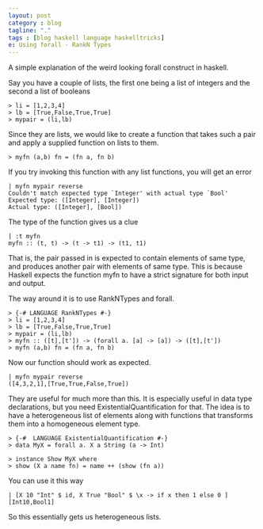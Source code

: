```yaml
---
layout: post
category : blog
tagline: "."
tags : [blog haskell language haskelltricks]
e: Using forall - RankN Types
---
```



A simple explanation of the weird looking forall construct in haskell.

Say you have a couple of lists, the first one being a list of integers and the second a list of booleans

~~~
> li = [1,2,3,4]
> lb = [True,False,True,True]
> mypair = (li,lb)
~~~

Since they are lists, we would like to create a function that takes such a pair and apply a supplied function on lists to them.

~~~
> myfn (a,b) fn = (fn a, fn b)
~~~

If you try invoking this function with any list functions, you will get an error

~~~
| myfn mypair reverse
Couldn't match expected type `Integer' with actual type `Bool'
Expected type: ([Integer], [Integer])
Actual type: ([Integer], [Bool])
~~~

The type of the function gives us a clue

~~~
| :t myfn
myfn :: (t, t) -> (t -> t1) -> (t1, t1)
~~~

That is, the pair passed in is expected to contain elements of same type, and produces another pair with elements of same type.  This is because Haskell expects the function myfn to have a strict signature for both input and output.

The way around it is to use RankNTypes and forall.

~~~
> {-# LANGUAGE RankNTypes #-}
> li = [1,2,3,4]
> lb = [True,False,True,True]
> mypair = (li,lb)
> myfn :: ([t],[t']) -> (forall a. [a] -> [a]) -> ([t],[t'])
> myfn (a,b) fn = (fn a, fn b)
~~~

Now our function should work as expected.

~~~
| myfn mypair reverse
([4,3,2,1],[True,True,False,True])
~~~

They are useful for much more than this. It is especially useful in data type declarations, but you need ExistentialQuantification for that. The idea is to have a heterogeneous list of elements along with functions that transforms them into a homogeneous element type.

~~~
> {-#  LANGUAGE ExistentialQuantification #-}
> data MyX = forall a. X a String (a -> Int)

> instance Show MyX where
> show (X a name fn) = name ++ (show (fn a))
~~~

You can use it this way

~~~
| [X 10 "Int" $ id, X True "Bool" $ \x -> if x then 1 else 0 ]
[Int10,Bool1]
~~~

So this essentially gets us heterogeneous lists.

